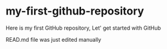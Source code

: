 # my-first-github-repository
Here is my first GitHub repository, Let' get started with GitHub

READ.md file was just edited manually
